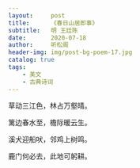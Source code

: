 ```yaml
---
layout:     post
title:      《春日山居即事》
subtitle:   明 王廷陈
date:       2020-07-18
author:     听松阁
header-img: img/post-bg-poem-17.jpg
catalog: true
tags:
    - 美文
    - 古典诗词
---
```


草动三江色，林占万壑晴。

篱边春水至，檐际暖云生。

溪犬迎船吠，邻鸡上树鸣。

鹿门何必去，此地可躬耕。
